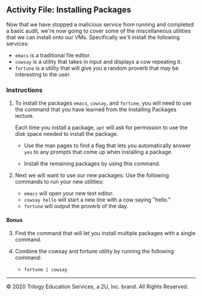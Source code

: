 ## Activity File: Installing Packages

Now that we have stopped a malicious service from running and completed a basic audit, we're now going to cover some of the miscellaneous utilities that we can install onto our VMs. Specifically we'll install the following services:

- `emacs` is a traditional file editor. 
- `cowsay` is a utility that takes in input and displays a cow repeating it. 
- `fortune` is a utility that will give you a random proverb that may be interesting to the user. 


### Instructions

1. To install the packages `emacs`, `cowsay`, and `fortune`, you will need to use the command that you have learned from the Installing Packages lecture.

   Each time you install a package, `apt` will ask for permission to use the disk space needed to install the package.

    - Use the man pages to find a flag that lets you automatically answer `yes` to any prompts that come up when installing a package.

    - Install the remaining packages by using this command. 

2. Next we will want to use our new packages. Use the following commands to run your new utilities:

   - `emacs` will open your new text editor.  
   - `cowsay hello` will start a new line with a cow saying "hello."
   - `fortune` will output the proverb of the day. 

#### Bonus

3. Find the command that will let you install multiple packages with a single command.

4. Combine the cowsay and fortune utility by running the following command:
   - `fortune | cowsay`

---
© 2020 Trilogy Education Services, a 2U, Inc. brand. All Rights Reserved.

